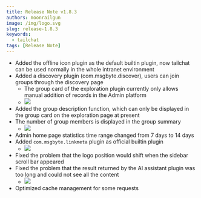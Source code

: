 ```yaml
---
title: Release Note v1.8.3
authors: moonrailgun
image: /img/logo.svg
slug: release-1.8.3
keywords:
  - tailchat
tags: [Release Note]
---
```


- Added the offline icon plugin as the default builtin plugin, now tailchat can be used normally in the whole intranet environment
- Added a discovery plugin (com.msgbyte.discover), users can join groups through the discovery page
  - The group card of the exploration plugin currently only allows manual addition of records in the Admin platform
  - ![](/img/blog/release-note/v1.8.3/1.png)
- Added the group description function, which can only be displayed in the group card on the exploration page at present
- The number of group members is displayed in the group summary
  - ![](/img/blog/release-note/v1.8.3/2.png)
- Admin home page statistics time range changed from 7 days to 14 days
- Added `com.msgbyte.linkmeta` plugin as official builtin plugin
  - ![](/img/blog/release-note/v1.8.3/3.png)
- Fixed the problem that the logo position would shift when the sidebar scroll bar appeared
- Fixed the problem that the result returned by the AI assistant plugin was too long and could not see all the content
  - ![](/img/blog/release-note/v1.8.3/4.png)
- Optimized cache management for some requests
